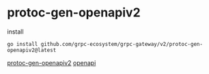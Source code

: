 # protoc-gen-openapiv2

install

```shell
go install github.com/grpc-ecosystem/grpc-gateway/v2/protoc-gen-openapiv2@latest
```

[protoc-gen-openapiv2](https://github.com/grpc-ecosystem/grpc-gateway/tree/master/protoc-gen-openapiv2)
[openapi](https://swagger.io/docs/specification/basic-structure/)